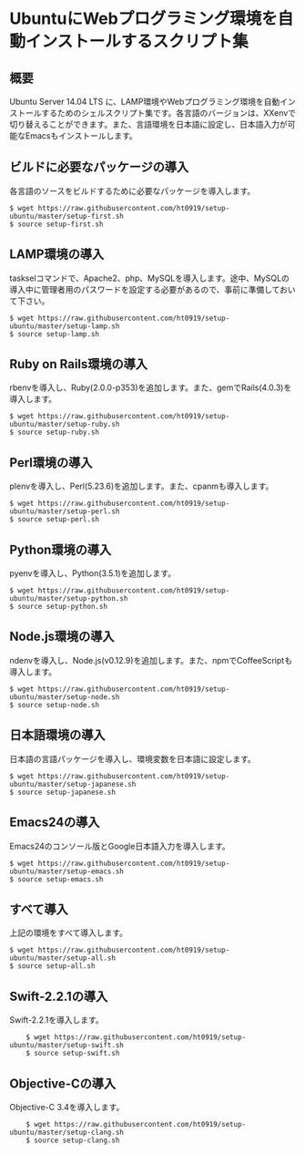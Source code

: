 # UbuntuにWebプログラミング環境を自動インストールするスクリプト集

## 概要

Ubuntu Server 14.04 LTS に、LAMP環境やWebプログラミング環境を自動インストールするためのシェルスクリプト集です。各言語のバージョンは、XXenvで切り替えることができます。また、言語環境を日本語に設定し、日本語入力が可能なEmacsもインストールします。

## ビルドに必要なパッケージの導入

各言語のソースをビルドするために必要なパッケージを導入します。

    $ wget https://raw.githubusercontent.com/ht0919/setup-ubuntu/master/setup-first.sh
    $ source setup-first.sh

## LAMP環境の導入

taskselコマンドで、Apache2、php、MySQLを導入します。途中、MySQLの導入中に管理者用のパスワードを設定する必要があるので、事前に準備しておいて下さい。

    $ wget https://raw.githubusercontent.com/ht0919/setup-ubuntu/master/setup-lamp.sh
    $ source setup-lamp.sh

## Ruby on Rails環境の導入

rbenvを導入し、Ruby(2.0.0-p353)を追加します。また、gemでRails(4.0.3)を導入します。

    $ wget https://raw.githubusercontent.com/ht0919/setup-ubuntu/master/setup-ruby.sh
    $ source setup-ruby.sh

## Perl環境の導入

plenvを導入し、Perl(5.23.6)を追加します。また、cpanmも導入します。

    $ wget https://raw.githubusercontent.com/ht0919/setup-ubuntu/master/setup-perl.sh
    $ source setup-perl.sh

## Python環境の導入

pyenvを導入し、Python(3.5.1)を追加します。

    $ wget https://raw.githubusercontent.com/ht0919/setup-ubuntu/master/setup-python.sh
    $ source setup-python.sh

## Node.js環境の導入

ndenvを導入し、Node.js(v0.12.9)を追加します。また、npmでCoffeeScriptも導入します。

    $ wget https://raw.githubusercontent.com/ht0919/setup-ubuntu/master/setup-node.sh
    $ source setup-node.sh

## 日本語環境の導入

日本語の言語パッケージを導入し、環境変数を日本語に設定します。

    $ wget https://raw.githubusercontent.com/ht0919/setup-ubuntu/master/setup-japanese.sh
    $ source setup-japanese.sh

## Emacs24の導入

Emacs24のコンソール版とGoogle日本語入力を導入します。

    $ wget https://raw.githubusercontent.com/ht0919/setup-ubuntu/master/setup-emacs.sh
    $ source setup-emacs.sh

## すべて導入

上記の環境をすべて導入します。

    $ wget https://raw.githubusercontent.com/ht0919/setup-ubuntu/master/setup-all.sh
    $ source setup-all.sh

## Swift-2.2.1の導入

Swift-2.2.1を導入します。

        $ wget https://raw.githubusercontent.com/ht0919/setup-ubuntu/master/setup-swift.sh
        $ source setup-swift.sh

## Objective-Cの導入

Objective-C 3.4を導入します。

        $ wget https://raw.githubusercontent.com/ht0919/setup-ubuntu/master/setup-clang.sh
        $ source setup-clang.sh
